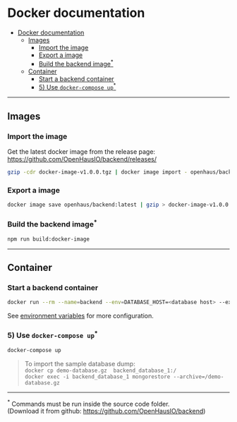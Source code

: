# Docker documentation


- [Docker documentation](#docker-documentation)
  - [Images](#images)
    - [Import the image](#import-the-image)
    - [Export a image](#export-a-image)
    - [Build the backend image<sup>*</sup>](#build-the-backend-imagesupsup)
  - [Container](#container)
    - [Start a backend container](#start-a-backend-container)
    - [5) Use `docker-compose up`<sup>*</sup>](#5-use-docker-compose-upsupsup)

---

## Images
### Import the image
Get the latest docker image from the release page: https://github.com/OpenHausIO/backend/releases/
```sh
gzip -cdr docker-image-v1.0.0.tgz | docker image import - openhaus/backend:latest
```

### Export a image
```sh
docker image save openhaus/backend:latest | gzip > docker-image-v1.0.0.tgz
```

### Build the backend image<sup>*</sup>
```sh
npm run build:docker-image
```

----


## Container
### Start a backend container
```sh
docker run --rm --name=backend --env=DATABASE_HOST=<database host> --expose 8080 openhaus/backend
```
See [environment variables](administration/configuration) for more configuration.

### 5) Use `docker-compose up`<sup>*</sup>
```sh
docker-compose up
```

> To import the sample database dump:<br />
> `docker cp demo-database.gz  backend_database_1:/` <br />
> `docker exec -i backend_database_1 mongorestore --archive=/demo-database.gz`

----
<sup>*</sup> Commands must be run inside the source code folder.<br />
(Download it from github: https://github.com/OpenHausIO/backend)